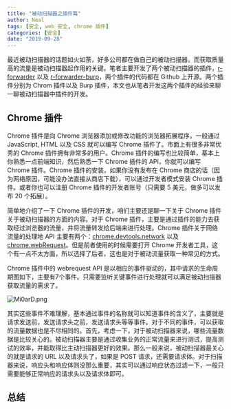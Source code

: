 ```yaml
---
title: "被动扫描器之插件篇"
author: Neal
tags: [安全, web 安全, chrome 插件]
categories: [安全]
date: "2019-09-28" 
---
```


最近被动扫描器的话题如火如荼，好多公司都在做自己的被动扫描器。而获取质量高的流量是被动扫描器起作用的关键。笔者主要开发了两个被动扫描器的插件，[r-forwarder](https://github.com/neal1991/r-forwarder) 以及 [r-forwarder-burp](https://github.com/neal1991/r-forwarder-burp)，两个插件的代码都在 Github 上开源。两个插件分别为 Chrom 插件以及 Burp 插件，本文也从笔者开发这两个插件的经验来聊一聊被动扫描器中插件的开发。

## Chrome 插件

Chrome 插件是向 Chrome 浏览器添加或修改功能的浏览器拓展程序。一般通过 JavaScript, HTML 以及 CSS 就可以编写 Chrome 插件了。市面上有很多非常优秀的 Chrome 插件拥有非常多的用户。Chrome 插件的编写也比较简单，基本上你熟悉一点前端知识，然后熟悉一下 Chrome 插件的 API，你就可以编写 Chrome 插件。Chrome 插件的安装，如果你没有发布在 Chrome 商店的话（因为网络原因，可能没办法直接从商店下载），可以通过开发者模式安装 Chrome 插件。或者你也可以注册 Chrome 插件的开发者账号（只需要 5 美元，做多可以发布 20 个拓展）。

简单地介绍了一下 Chrome 插件的开发，咱们主要还是聊一下关于 Chrome 插件关于被动扫描器的方面的内容。对于 Chrome 插件，主要是通过插件的能力去获取经过浏览器的流量，并将流量转发给后端来进行处理。Chrome 插件关于网络流量的处理地 API 主要有两个：[chrome.devtools.network](https://developer.chrome.com/extensions/devtools_network) 以及 [chrome.webRequest](https://developer.chrome.com/extensions/webRequest)。但是前者使用的时候需要打开 Chrome 开发者工具，这个有一点不太方面，所以选择了后者，这也是对于被动流量获取一种常见的方式。

Chrome 插件中的 webrequest API 是以相应的事件驱动的，其中请求的生命周期图如下，主要有7个事件。只需要监听关键事件进行处理就可以满足被动扫描器获取流量的需求了。

![Mi0arD.png](https://s2.ax1x.com/2019/11/06/Mi0arD.png)

其实这些事件不难理解，基本通过事件的名称就可以知道事件的含义了，主要就是请求发送前，发送请求头之前，发送请求头等等事件。对于不同的事件，可以获取的流量数据也是不尽相同的。首先，考虑一下，对于被动扫描器来说，哪些流量数据是比较关心的。被动扫描器主要是通过收集业务的正常流量来进行测试，提高测试的效率，并能取得比主动扫描器更好的效果。那么一般来说，被动扫描器最关心的就是请求的 URL 以及请求头了，如果是 POST 请求，还需要请求体。对于扫描器来说，响应头和响应体则没那么重要，其实可以通过响应状态过滤一下，一般只需要能够正常响应的请求头以及请求体即可。



## 总结




